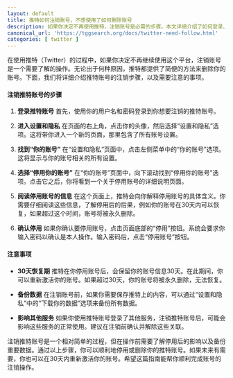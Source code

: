 ```yaml
---
layout: default
title: 推特如何注销账号，不想使用了如何删除账号
description: 如果你决定不再使用推特，注销账号是必需的步骤。本文详细介绍了如何登录、进入设置和隐私、选择“停用你的账号”并确认停用。此外，还包括30天恢复期和数据备份等注意事项，帮助你顺利删除推特账号。
canonical_url: 'https://tggsearch.org/docs/twitter-need-follow.html'
categories: [ twitter ]
---
```

在使用推特（Twitter）的过程中，如果你决定不再继续使用这个平台，注销账号是一个需要了解的操作。无论出于何种原因，推特都提供了简便的方法来删除你的账号。下面，我们将详细介绍推特账号的注销步骤，以及需要注意的事项。

#### 注销推特账号的步骤

1. **登录推特账号**
   首先，使用你的用户名和密码登录到你想要注销的推特账号。

2. **进入设置和隐私**
   在页面的右上角，点击你的头像，然后选择“设置和隐私”选项。这将带你进入一个新的页面，那里包含了所有账号设置。

3. **找到“你的账号”**
   在“设置和隐私”页面中，点击左侧菜单中的“你的账号”选项。这将显示与你的账号相关的所有设置。

4. **选择“停用你的账号”**
   在“你的账号”页面中，向下滚动找到“停用你的账号”选项。点击它之后，你将看到一个关于停用账号的详细说明页面。

5. **阅读停用账号的信息**
   在这个页面上，推特会向你解释停用账号的具体含义。你需要仔细阅读这些信息，了解停用后的后果，例如你的账号在30天内可以恢复，如果超过这个时间，账号将被永久删除。

6. **确认停用**
   如果你确认要停用账号，点击页面底部的“停用”按钮。系统会要求你输入密码以确认是本人操作。输入密码后，点击“停用账号”按钮。

#### 注意事项

- **30天恢复期**
  推特在你停用账号后，会保留你的账号信息30天。在此期间，你可以重新激活你的账号。如果超过30天，你的账号将被永久删除，无法恢复。

- **备份数据**
  在注销账号前，如果你需要保存推特上的内容，可以通过“设置和隐私”中的“下载你的数据”选项来备份所有数据。

- **影响其他服务**
  如果你使用推特账号登录了其他服务，注销推特账号后，可能会影响这些服务的正常使用。建议在注销前确认并解除这些关联。

注销推特账号是一个相对简单的过程，但在操作前需要了解停用后的影响以及备份重要数据。通过以上步骤，你可以顺利地停用或删除你的推特账号。如果未来有需要，你也可以在30天内重新激活你的账号。希望这篇指南能帮你顺利完成账号的注销操作。

